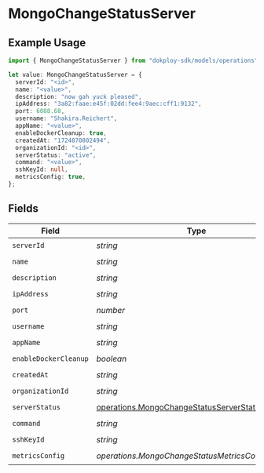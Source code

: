 # MongoChangeStatusServer

## Example Usage

```typescript
import { MongoChangeStatusServer } from "dokploy-sdk/models/operations";

let value: MongoChangeStatusServer = {
  serverId: "<id>",
  name: "<value>",
  description: "now gah yuck pleased",
  ipAddress: "3a82:faae:e45f:02dd:fee4:9aec:cff1:9132",
  port: 6088.68,
  username: "Shakira.Reichert",
  appName: "<value>",
  enableDockerCleanup: true,
  createdAt: "1724870802494",
  organizationId: "<id>",
  serverStatus: "active",
  command: "<value>",
  sshKeyId: null,
  metricsConfig: true,
};
```

## Fields

| Field                                                                                                | Type                                                                                                 | Required                                                                                             | Description                                                                                          |
| ---------------------------------------------------------------------------------------------------- | ---------------------------------------------------------------------------------------------------- | ---------------------------------------------------------------------------------------------------- | ---------------------------------------------------------------------------------------------------- |
| `serverId`                                                                                           | *string*                                                                                             | :heavy_check_mark:                                                                                   | N/A                                                                                                  |
| `name`                                                                                               | *string*                                                                                             | :heavy_check_mark:                                                                                   | N/A                                                                                                  |
| `description`                                                                                        | *string*                                                                                             | :heavy_check_mark:                                                                                   | N/A                                                                                                  |
| `ipAddress`                                                                                          | *string*                                                                                             | :heavy_check_mark:                                                                                   | N/A                                                                                                  |
| `port`                                                                                               | *number*                                                                                             | :heavy_check_mark:                                                                                   | N/A                                                                                                  |
| `username`                                                                                           | *string*                                                                                             | :heavy_check_mark:                                                                                   | N/A                                                                                                  |
| `appName`                                                                                            | *string*                                                                                             | :heavy_check_mark:                                                                                   | N/A                                                                                                  |
| `enableDockerCleanup`                                                                                | *boolean*                                                                                            | :heavy_check_mark:                                                                                   | N/A                                                                                                  |
| `createdAt`                                                                                          | *string*                                                                                             | :heavy_check_mark:                                                                                   | N/A                                                                                                  |
| `organizationId`                                                                                     | *string*                                                                                             | :heavy_check_mark:                                                                                   | N/A                                                                                                  |
| `serverStatus`                                                                                       | [operations.MongoChangeStatusServerStatus](../../models/operations/mongochangestatusserverstatus.md) | :heavy_check_mark:                                                                                   | N/A                                                                                                  |
| `command`                                                                                            | *string*                                                                                             | :heavy_check_mark:                                                                                   | N/A                                                                                                  |
| `sshKeyId`                                                                                           | *string*                                                                                             | :heavy_check_mark:                                                                                   | N/A                                                                                                  |
| `metricsConfig`                                                                                      | *operations.MongoChangeStatusMetricsConfigUnion2*                                                    | :heavy_check_mark:                                                                                   | N/A                                                                                                  |